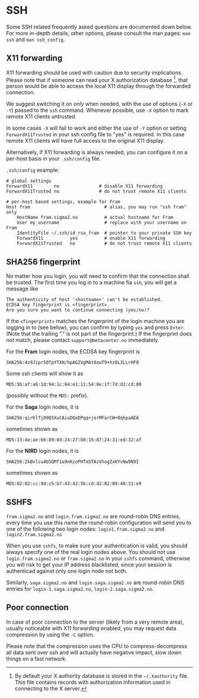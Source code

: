 # SSH

Some SSH related frequently asked questions are documented down below.
For more in-depth details, other options, please consult the man pages: 
`man ssh` and `man ssh_config`.

## X11 forwarding

X11 forwarding should be used with caution due to security implications. Please
note that if someone can read your X authorization database [^1], that person 
would be able to access the local X11 display through the forwarded connection.

We suggest switching it on *only* when needed, with the use of options (`-X` or 
`-Y`)  passed to the `ssh` command. Whenever possible, use `-X` option to mark
remote X11 clients untrusted.

In some cases `-X` will fail to work and either the use of `-Y` option or 
setting `ForwardX11Trusted` in your ssh config file to "yes" is required. In 
this case remote X11 clients will have full access to the original X11 display.

Alternatively, if X11 forwarding is always needed, you can configure it on a 
per-host basis in your `.ssh/config` file.

`.ssh/config` example:

```
# global settings
ForwardX11        no               # disable X11 forwarding
ForwardX11Trusted no               # do not trust remote X11 clients

# per-host based settings, example for Fram
Host fram                            # alias, you may run "ssh fram" only
	HostName fram.sigma2.no          # actual hostname for Fram
	User my_username                 # replace with your username on Fram
	IdentityFile ~/.ssh/id_rsa_fram  # pointer to your private SSH key
	ForwardX11          yes          # enable X11 forwarding
	ForwardX11Trusted	no           # do not trust remote X11 clients
```


## SHA256 fingerprint

No matter how you login, you will need to confirm that the connection
shall be trusted.  The first time you log in to a machine fia `ssh`, you will
get a message like

    The authenticity of host '<hostname>' can't be established.
    ECDSA key fingerprint is <fingerprint>.
    Are you sure you want to continue connecting (yes/no)?

If the `<fingerprint>` matches the fingerprint of the login machine
you are logging in to (see below), you can confirm by typing `yes` and
press `Enter`.  (Note that the trailing "." is not part of the
fingerprint.)  If the fingerprint does _not_ match, please contact
`support@metacenter.no` immediately.

For the **Fram** login nodes, the ECDSA key fingerprint is

	SHA256:4z8Jipr50TpYTXH/hpAGZVgMAt0zwT9+hz8L3LLrHF8

Some ssh clients will show it as

	MD5:5b:af:a6:1d:94:1c:64:e1:11:54:0e:1f:7d:d2:cd:80

(possibly without the `MD5:` prefix).

For the **Saga** login nodes, it is

	SHA256:qirKlTjO9QSXuCAiuDQeDPqq+jorMFarCW+0qhpaAEA

sometimes shown as

	MD5:13:4e:ae:66:89:0d:24:27:b8:15:87:24:31:ed:32:af

For the **NIRD** login nodes, it is

	SHA256:ZkBvlcu4b5QMf1o9nKzoPHTmSTAzVhogZxKYvNw9N9I

sometimes shown as

	MD5:02:02:cc:9d:c5:b7:43:42:5b:cd:d2:82:09:48:31:e9


## SSHFS 

`fram.sigma2.no` and `login.fram.sigma2.no` are round-robin DNS
entries, every time you use this name the round-robin configuration
will send you to one of the following two login nodes:
`login1.fram.sigma2.no` and `login2.fram.sigma2.no`

When you use `sshfs`, to make sure your authentication is valid, you
should always specify one of the real login nodes above.  You should
not use `login.fram.sigma2.no` or `fram.sigma2.no` in your `sshfs`
command, otherwise you will risk to get your IP address blacklisted,
since your session is authenticad against only one login node not
both.

Similarly, `saga.sigma2.no` and `login.saga.sigma2.no` are round-robin
DNS entries for `login-1.saga.sigma2.no`, `login-2.saga.sigma2.no`.
   

## Poor connection

In case of poor connection to the server (likely from a very remote area),
usually noticeable with X11 forwarding enabled, you may request data 
compression by using the `-C` option.

Please note that the compression uses the CPU to compress-decompress all data
sent over ssh and will actually have negative impact, slow down things on a 
fast network.



[^1]: By default your X authority database is stored in the `~/.Xauthority` file. This file contains records with authorization information used in connecting to the X server.
